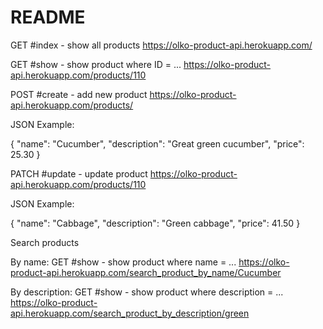 # README

GET #index - show all products
  https://olko-product-api.herokuapp.com/

GET #show - show product where ID = ...
  https://olko-product-api.herokuapp.com/products/110

POST #create - add new product
  https://olko-product-api.herokuapp.com/products/

  JSON Example:

  {
  "name": "Cucumber",
  "description": "Great green cucumber",
  "price": 25.30
  }

PATCH #update - update product
  https://olko-product-api.herokuapp.com/products/110

  JSON Example:

  {
  "name": "Cabbage",
  "description": "Green cabbage",
  "price": 41.50
  }

Search products

  By name:
  GET #show - show product where name = ...
    https://olko-product-api.herokuapp.com/search_product_by_name/Cucumber

  By description:
  GET #show - show product where description = ...
    https://olko-product-api.herokuapp.com/search_product_by_description/green
